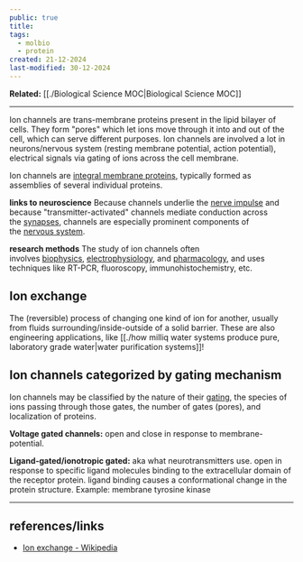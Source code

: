 ```yaml
---
public: true
title: 
tags:
  - molbio
  - protein
created: 21-12-2024
last-modified: 30-12-2024
---
```

**Related:** [[./Biological Science MOC|Biological Science MOC]]

---
Ion channels are trans-membrane proteins present in the lipid bilayer of cells. They form "pores" which let ions move through it into and out of the cell, which can serve different purposes. Ion channels are involved a lot in neurons/nervous system (resting membrane potential, action potential), electrical signals via gating of ions across the cell membrane.

Ion channels are [integral membrane proteins](https://en.wikipedia.org/wiki/Integral_membrane_protein "Integral membrane protein"), typically formed as assemblies of several individual proteins.

**links to neuroscience**
Because channels underlie the [nerve impulse](https://en.wikipedia.org/wiki/Nerve_impulse "Nerve impulse") and because "transmitter-activated" channels mediate conduction across the [synapses](https://en.wikipedia.org/wiki/Synapse "Synapse"), channels are especially prominent components of the [nervous system](https://en.wikipedia.org/wiki/Nervous_system "Nervous system").

**research methods**
The study of ion channels often involves [biophysics](https://en.wikipedia.org/wiki/Biophysics "Biophysics"), [electrophysiology](https://en.wikipedia.org/wiki/Electrophysiology "Electrophysiology"), and [pharmacology](https://en.wikipedia.org/wiki/Pharmacology "Pharmacology"), and uses techniques like RT-PCR, fluoroscopy, immunohistochemistry, etc.


## Ion exchange
The (reversible) process of changing one kind of ion for another, usually from fluids surrounding/inside-outside of a solid barrier. These are also engineering applications, like [[./how milliq water systems produce pure, laboratory grade water|water purification systems]]!

## Ion channels categorized by gating mechanism
Ion channels may be classified by the nature of their [gating](https://en.wikipedia.org/wiki/Gating_(electrophysiology) "Gating (electrophysiology)"), the species of ions passing through those gates, the number of gates (pores), and localization of proteins.

**Voltage gated channels:** open and close in response to membrane-potential.

**Ligand-gated/ionotropic gated:** aka what neurotransmitters use. open in response to specific ligand molecules binding to the extracellular domain of the receptor protein. ligand binding causes a conformational change in the protein structure. Example: membrane tyrosine kinase

****
## references/links
* [Ion exchange - Wikipedia](https://en.wikipedia.org/wiki/Ion_exchange)

